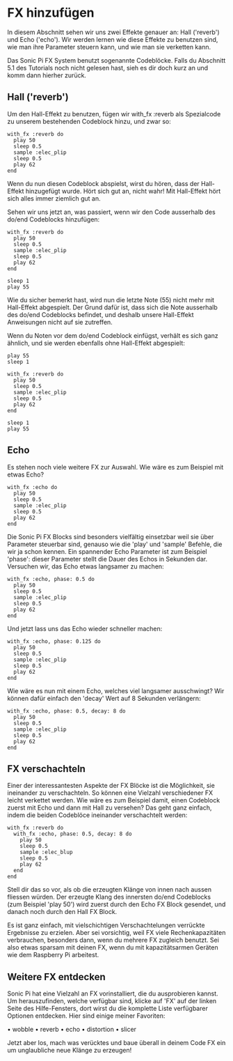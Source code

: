 # FX hinzufügen

In diesem Abschnitt sehen wir uns zwei Effekte genauer an: Hall ('reverb') und Echo ('echo'). Wir werden lernen wie diese Effekte zu benutzen sind, wie man ihre Parameter steuern kann, und wie man sie verketten kann.

Das Sonic Pi FX System benutzt sogenannte Codeblöcke. Falls du Abschnitt 5.1 des Tutorials noch nicht gelesen hast, sieh es dir doch kurz an und komm dann hierher zurück.

## Hall ('reverb') 

Um den Hall-Effekt zu benutzen, fügen wir with_fx :reverb als Spezialcode zu unserem bestehenden Codeblock hinzu, und zwar so:

```
with_fx :reverb do
  play 50
  sleep 0.5
  sample :elec_plip
  sleep 0.5
  play 62
end
```

Wenn du nun diesen Codeblock abspielst, wirst du hören, dass der Hall-Effekt hinzugefügt wurde. Hört sich gut an, nicht wahr! Mit Hall-Effekt hört sich alles immer ziemlich gut an.

Sehen wir uns jetzt an, was passiert, wenn wir den Code ausserhalb des do/end Codeblocks hinzufügen:

```
with_fx :reverb do
  play 50
  sleep 0.5
  sample :elec_plip
  sleep 0.5
  play 62
end

sleep 1
play 55
```

Wie du sicher bemerkt hast, wird nun die letzte Note (55) nicht mehr mit Hall-Effekt abgespielt. Der Grund dafür ist, dass sich die Note ausserhalb des do/end Codeblocks befindet, und deshalb unsere Hall-Effekt Anweisungen nicht auf sie zutreffen.

Wenn du Noten vor dem do/end Codeblock einfügst, verhält es sich ganz ähnlich, und sie werden ebenfalls ohne Hall-Effekt abgespielt:

```
play 55
sleep 1

with_fx :reverb do
  play 50
  sleep 0.5
  sample :elec_plip
  sleep 0.5
  play 62
end

sleep 1
play 55
```

## Echo

Es stehen noch viele weitere FX zur Auswahl. Wie wäre es zum Beispiel mit etwas Echo?

```
with_fx :echo do
  play 50
  sleep 0.5
  sample :elec_plip
  sleep 0.5
  play 62
end
```

Die Sonic Pi FX Blocks sind besonders vielfältig einsetzbar weil sie über Parameter steuerbar sind, genauso wie die 'play' und 'sample' Befehle, die wir ja schon kennen. Ein spannender Echo Parameter ist zum Beispiel 'phase': dieser Parameter stellt die Dauer des Echos in Sekunden dar. Versuchen wir, das Echo etwas langsamer zu machen:

```
with_fx :echo, phase: 0.5 do
  play 50
  sleep 0.5
  sample :elec_plip
  sleep 0.5
  play 62
end
```

Und jetzt lass uns das Echo wieder schneller machen:

```
with_fx :echo, phase: 0.125 do
  play 50
  sleep 0.5
  sample :elec_plip
  sleep 0.5
  play 62
end
```

Wie wäre es nun mit einem Echo, welches viel langsamer ausschwingt? Wir können dafür einfach den 'decay' Wert auf 8 Sekunden verlängern:

```
with_fx :echo, phase: 0.5, decay: 8 do
  play 50
  sleep 0.5
  sample :elec_plip
  sleep 0.5
  play 62
end
```

## FX verschachteln

Einer der interessantesten Aspekte der FX Blöcke ist die Möglichkeit, sie ineinander zu verschachteln. So können eine Vielzahl verschiedener FX leicht verkettet werden. Wie wäre es zum Beispiel damit, einen Codeblock zuerst mit Echo und dann mit Hall zu versehen? Das geht ganz einfach, indem die beiden Codeblöce ineinander verschachtelt werden:

```
with_fx :reverb do
  with_fx :echo, phase: 0.5, decay: 8 do
    play 50
    sleep 0.5
    sample :elec_blup
    sleep 0.5
    play 62
  end
end
```

Stell dir das so vor, als ob die erzeugten Klänge von innen nach aussen fliessen würden. Der erzeugte Klang des innersten do/end Codeblocks (zum Beispiel 'play 50') wird zuerst durch den Echo FX Block gesendet, und danach noch durch den Hall FX Block.

Es ist ganz einfach, mit vielschichtigen Verschachtelungen verrückte Ergebnisse zu erzielen. Aber sei vorsichtig, weil FX viele Rechenkapazitäten verbrauchen, besonders dann, wenn du mehrere FX zugleich benutzt. Sei also etwas sparsam mit deinen FX, wenn du mit kapazitätsarmen Geräten wie dem Raspberry Pi arbeitest.

## Weitere FX entdecken

Sonic Pi hat eine Vielzahl an FX vorinstalliert, die du ausprobieren kannst. Um herauszufinden, welche verfügbar sind, klicke auf 'FX' auf der linken Seite des Hilfe-Fensters, dort wirst du die komplette Liste verfügbarer Optionen entdecken. Hier sind einige meiner Favoriten:

• wobble
• reverb
• echo
• distortion
• slicer

Jetzt aber los, mach was verücktes und baue überall in deinem Code FX ein um unglaubliche neue Klänge zu erzeugen!
